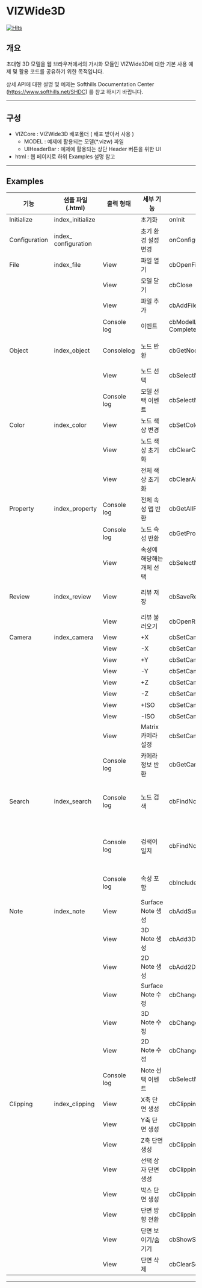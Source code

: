 # VIZWide3D

[![Hits](https://hits.seeyoufarm.com/api/count/incr/badge.svg?url=https%3A%2F%2Fgithub.com%2Fsofthills3d%2FVIZWide3D&count_bg=%2379C83D&title_bg=%23555555&icon=&icon_color=%23E7E7E7&title=hits&edge_flat=false)](https://hits.seeyoufarm.com)

## 개요
초대형 3D 모델을 웹 브라우저에서의 가시화 모듈인 VIZWide3D에 대한 기본 사용 예제 및 활용 코드를 공유하기 위한 목적입니다.

상세 API에 대한 설명 및 예제는 Softhills Documentation Center (https://www.softhills.net/SHDC) 를 참고 하시기 바랍니다.

---
## 구성
+  VIZCore : VIZWide3D 배포폴더 ( 배포 받아서 사용 )
    - MODEL : 예제에 활용되는 모델(*.vizw) 파일
    - UIHeaderBar : 예제에 활용되는 상단 Header 버튼을 위한 UI
+  html : 웹 페이지로 하위 Examples 설명 참고

---

## Examples
| 기능            | 샘플 파일 (.html)  | 출력 형태  | 세부 기능           | 콜백 함수                   | 기능 설명                                                      |
| ------------- | ------------------------ | ----------- | --------------- | ----------------------- | ---------------------------------------------------------- |
| Initialize    | index_initialize    |             | 초기화                | onInit                        |초기화                                                           |
| Configuration | index_ configuration |             | 초기 환경 설정 변경 | onConfiguration         | 초기 환경에 설정된 값을 변경                                           |
| File          | index_file          | View        | 파일 열기           | cbOpenFile              | 파일 열기                                                      |
|               |                          | View        | 모델 닫기           | cbClose                 | 파일 닫기                                                      |
|               |                          | View        | 파일 추가           | cbAddFiles              | 파일 추가                                                      |
|               |                          | Console log | 이벤트             | cbModelLoading Completed | 파일 로딩 완료 시점 로그 출력                                          |
| Object        | index_object        | Consolelog | 노드 반환           | cbGetNodeByName         | 특정 'keyword'로 검색 반환된 노드 로그 출력                              |
|               |                          | View        | 노드 선택           | cbSelectNodes           | 특정 'keyword'의 노드 선택                                        |
|               |                          | Console log | 모델 선택 이벤트       | cbSelectNodeEvent       | 선택된 object 노드 로그 출력                                        |
| Color         | index_color         | View        | 노드 색상 변경        | cbSetColor              | 특정 노드 색상 변경                                                |
|               |                          | View        | 노드 색상 초기화       | cbClearColor            | 특정 노드 색상 초기화                                               |
|               |                          | View        | 전체 색상 초기화       | cbClearAll              | 전체 색상 초기화                                                  |
| Property      | index_property      | Console log | 전체 속성 맵 반환      | cbGetAllPropertyMap     | 모델 전체 속성 맵 반환                                              |
|               |                          | Console log | 노드 속성 반환        | cbGetProperty           | 특정 노드의 속성 정보 반환                                            |
|               |                          | View        | 속성에 해당해는 개체 선택  | cbSelectNode            | 특정 속성에 해당하는 개체 선택                                          |
| Review        | index_review        | View        | 리뷰 저장           | cbSaveReview            | 리뷰 (노트, 측정, 스냅샷) 저장 후 json 출력                              |
|               |                          | View        | 리뷰 불러오기         | cbOpenReview            | json 리뷰 열기                                                 |
| Camera        | index_camera        | View        | +X              | cbSetCameraPlusX        | +X 카메라 설정                                                  |
|               |                          | View        | \-X             | cbSetCameraMinusX       | \-X 카메라 설정                                                 |
|               |                          | View        | +Y              | cbSetCameraPlusY        | +Y 카메라 설정                                                  |
|               |                          | View        | \-Y             | cbSetCameraMinusY       | \-Y 카메라 설정                                                 |
|               |                          | View        | +Z              | cbSetCameraPlusZ        | +Z 카메라 설정                                                  |
|               |                          | View        | \-Z             | cbSetCameraMinusZ       | \-Z 카메라 설정                                                 |
|               |                          | View        | +ISO            | cbSetCameraPlusISO      | +ISO 카메라 설정                                                |
|               |                          | View        | \-ISO           | cbSetCameraMinusISO     | \-ISO 카메라 설정                                               |
|               |                          | View        | Matrix 카메라 설정   | cbSetCameraData         | Matrix를 구성해 카메라를 설정                                        |
|               |                          | Console log | 카메라 정보 반환       | cbGetCameraData         | 카메라 정보 반환                                                  |
| Search        | index_search        | Console log | 노드 검색           | cbFindNode              | QuickSearch(Full match : false) - 특정 keyword 검색된 노드 로그 출력|
|               |                          | Console log | 검색어 일치          | cbFindNodeKeywordMatch  | QuickSearch (Full match : true)- 특정 keyword 검색된 노드 로그 출력|
|               |                          | Console log | 속성 포함           | cbIncludeProperty       | 특정 Property 검색된 노드 로그 출력              |
| Note          | index_note          | View        | Surface Note 생성 | cbAddSurfaceNote        | Surface Note 생성                                            |
|               |                          | View        | 3D Note 생성      | cbAdd3DNote             | 3D Note 생성                                                 |
|               |                          | View        | 2D Note 생성      | cbAdd2DNote             | 2D Note 생성                                                 |
|               |                          | View        | Surface Note 수정 | cbChangeSurfaceNote     | Surface Note 수정                                            |
|               |                          | View        | 3D Note 수정      | cbChange3DNote          | 3D Note 수정                                                 |
|               |                          | View        | 2D Note 수정      | cbChange2DNote          | 2D Note 수정                                                 |
|               |                          | Console log | Note 선택 이벤트     | cbSelectNote            | 선택된 Note의 정보 출력                                            |
| Clipping      | index_clipping      | View        | X축 단면 생성        | cbClippingXAxis         | X축 단면 생성                                                   |
|               |                          | View        | Y축 단면 생성        | cbClippingYAxis         | Y축 단면 생성                                                   |
|               |                          | View        | Z축 단면 생성        | cbClippingZAxis         | Z축 단면 생성                                                   |
|               |                          | View        | 선택 상자 단면 생성     | cbClippingSelectBox     | 선택한 모델을 기준으로 박스 단면 생성                                      |
|               |                          | View        | 박스 단면 생성        | cbClippingBox           | 보여지는 모델 기준으로 박스 생성                                         |
|               |                          | View        | 단면 방향 전환        | cbClippingInverse       | X축 or Y축 or Z축 단면의 방향을 전환                                    |
|               |                          | View        | 단면 보이기/숨기기      | cbShowSection           | 단면 보이기/숨기기                                                 |
|               |                          | View        | 단면 삭제           | cbClearSection          | 단면 삭제                                                      |

---



